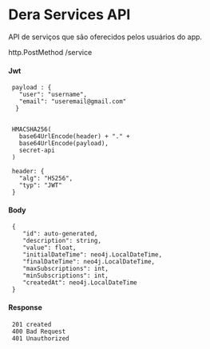 # Dera Services API

API de serviços que são oferecidos pelos usuários do app.

http.PostMethod /service

#### Jwt
 
     payload : {
       "user": "username",
       "email": "useremail@gmail.com"
      }
 
 
     HMACSHA256(
       base64UrlEncode(header) + "." +
       base64UrlEncode(payload),
       secret-api
     )
 
     header: {
       "alg": "HS256",
       "typ": "JWT"
     }

#### Body 
     { 
        "id": auto-generated,
        "description": string,
        "value": float,
        "initialDateTime": neo4j.LocalDateTime, 
        "finalDateTime": neo4j.LocalDateTime,
        "maxSubscriptions": int,
        "minSubscriptions": int,
        "createdAt": neo4j.LocalDateTime
     }

#### Response

     201 created
     400 Bad Request
     401 Unauthorized

 